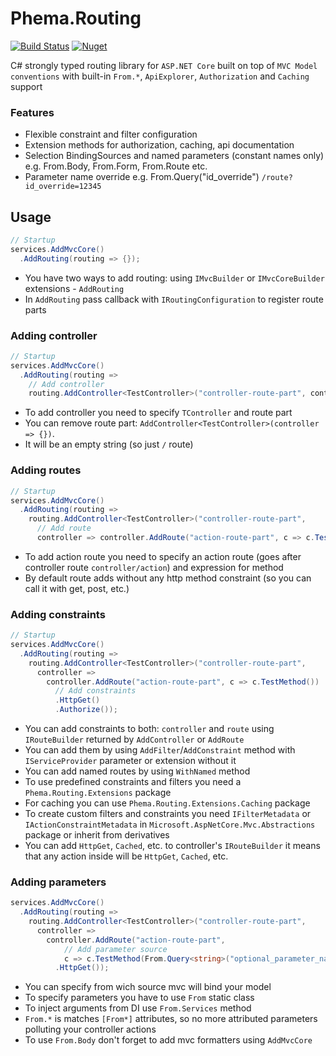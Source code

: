 # Phema.Routing

[![Build Status](https://cloud.drone.io/api/badges/phema-team/Phema.Routing/status.svg)](https://cloud.drone.io/phema-team/Phema.Routing) [![Nuget](https://img.shields.io/nuget/v/Phema.Routing.svg)](https://www.nuget.org/packages/Phema.Routing)

C# strongly typed routing library for `ASP.NET Core` built on top of `MVC Model conventions` with built-in `From.*`, `ApiExplorer`, `Authorization` and `Caching` support

### Features

- Flexible constraint and filter configuration
- Extension methods for authorization, caching, api documentation
- Selection BindingSources and named parameters (constant names only) e.g. From.Body, From.Form, From.Route etc.
- Parameter name override e.g. From.Query<int>("id_override") `/route?id_override=12345`

## Usage

```csharp
// Startup
services.AddMvcCore()
  .AddRouting(routing => {});
```

- You have two ways to add routing: using `IMvcBuilder` or `IMvcCoreBuilder` extensions - `AddRouting`
- In `AddRouting` pass callback with `IRoutingConfiguration` to register route parts

### Adding controller

```csharp
// Startup
services.AddMvcCore()
  .AddRouting(routing =>
    // Add controller
    routing.AddController<TestController>("controller-route-part", controller => {});
```

- To add controller you need to specify `TController` and route part
- You can remove route part: `AddController<TestController>(controller => {})`.
- It will be an empty string (so just `/` route)

### Adding routes

```csharp
// Startup
services.AddMvcCore()
  .AddRouting(routing =>
    routing.AddController<TestController>("controller-route-part",
      // Add route
      controller => controller.AddRoute("action-route-part", c => c.TestMethod()));
```

- To add action route you need to specify an action route (goes after controller route `controller/action`) and expression for method
- By default route adds without any http method constraint (so you can call it with get, post, etc.)

### Adding constraints

```csharp
// Startup
services.AddMvcCore()
  .AddRouting(routing =>
    routing.AddController<TestController>("controller-route-part",
      controller =>
        controller.AddRoute("action-route-part", c => c.TestMethod())
          // Add constraints
          .HttpGet()
          .Authorize());
```

- You can add constraints to both: `controller` and `route` using `IRouteBuilder` returned by `AddController` or `AddRoute`
- You can add them by using `AddFilter`/`AddConstraint` method with `IServiceProvider` parameter or extension without it
- You can add named routes by using `WithNamed` method
- To use predefined constraints and filters you need a `Phema.Routing.Extensions` package
- For caching you can use `Phema.Routing.Extensions.Caching` package
- To create custom filters and constraints you need `IFilterMetadata` or `IActionConstraintMetadata` in `Microsoft.AspNetCore.Mvc.Abstractions` package or inherit from derivatives
- You can add `HttpGet`, `Cached`, etc. to controller's `IRouteBuilder` it means that any action inside will be `HttpGet`, `Cached`, etc.

### Adding parameters

```csharp
services.AddMvcCore()
  .AddRouting(routing =>
    routing.AddController<TestController>("controller-route-part",
      controller =>
        controller.AddRoute("action-route-part",
            // Add parameter source
            c => c.TestMethod(From.Query<string>("optional_parameter_name")))
          .HttpGet());
```

- You can specify from wich source mvc will bind your model
- To specify parameters you have to use `From` static class
- To inject arguments from DI use `From.Services` method
- `From.*` is matches `[From*]` attributes, so no more attributed parameters polluting your controller actions
- To use `From.Body` don't forget to add mvc formatters using `AddMvcCore`
